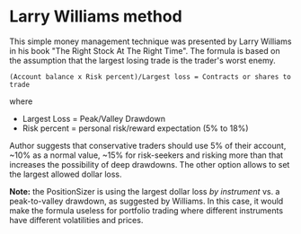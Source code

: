 # Larry Williams method

This simple money management technique was presented by Larry Williams in his book "The Right Stock At The Right Time". The formula is based on the assumption that the largest losing trade is the trader's worst enemy.

    (Account balance x Risk percent)/Largest loss = Contracts or shares to trade

where

- Largest Loss = Peak/Valley Drawdown
- Risk percent = personal risk/reward expectation (5% to 18%)


Author suggests that conservative traders should use 5% of their account, ~10% as a normal value, ~15% for risk-seekers and risking more than that increases the possibility of deep drawdowns. The other option allows to set the largest allowed dollar loss.

**Note:** the PositionSizer is using the largest dollar loss *by instrument* vs. a peak-to-valley drawdown, as suggested by Williams. In this case, it would make the formula useless for portfolio trading where different instruments have different volatilities and prices. 